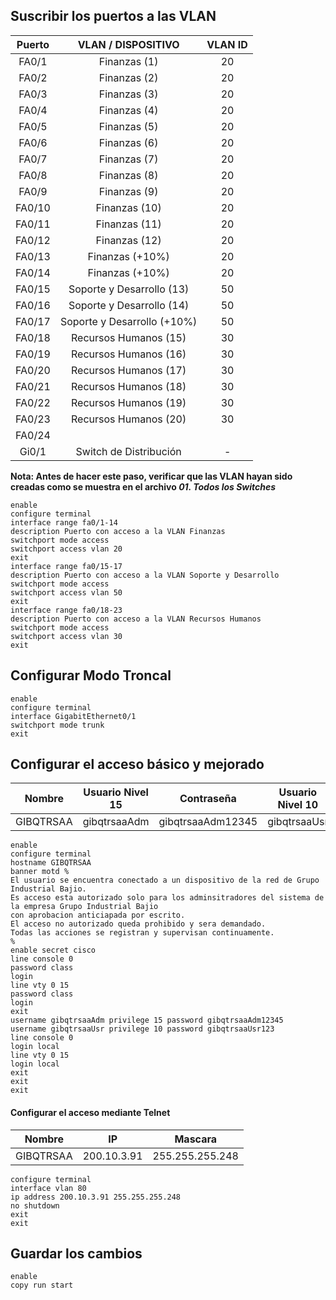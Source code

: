 ## Suscribir los puertos a las VLAN
| Puerto |     VLAN / DISPOSITIVO      | VLAN ID |
| :----: | :-------------------------: | :-----: |
| FA0/1  |        Finanzas (1)         |   20    |
| FA0/2  |        Finanzas (2)         |   20    |
| FA0/3  |        Finanzas (3)         |   20    |
| FA0/4  |        Finanzas (4)         |   20    |
| FA0/5  |        Finanzas (5)         |   20    |
| FA0/6  |        Finanzas (6)         |   20    |
| FA0/7  |        Finanzas (7)         |   20    |
| FA0/8  |        Finanzas (8)         |   20    |
| FA0/9  |        Finanzas (9)         |   20    |
| FA0/10 |        Finanzas (10)        |   20    |
| FA0/11 |        Finanzas (11)        |   20    |
| FA0/12 |        Finanzas (12)        |   20    |
| FA0/13 |       Finanzas (+10%)       |   20    |
| FA0/14 |       Finanzas (+10%)       |   20    |
| FA0/15 |  Soporte y Desarrollo (13)  |   50    |
| FA0/16 |  Soporte y Desarrollo (14)  |   50    |
| FA0/17 | Soporte y Desarrollo (+10%) |   50    |
| FA0/18 |    Recursos Humanos (15)    |   30    |
| FA0/19 |    Recursos Humanos (16)    |   30    |
| FA0/20 |    Recursos Humanos (17)    |   30    |
| FA0/21 |    Recursos Humanos (18)    |   30    |
| FA0/22 |    Recursos Humanos (19)    |   30    |
| FA0/23 |    Recursos Humanos (20)    |   30    |
| FA0/24 |                             |         |
| Gi0/1  |   Switch de Distribución    |    -    |

**Nota: Antes de hacer este paso, verificar que las VLAN hayan sido creadas como se muestra en el archivo *01. Todos los Switches***

```
enable
configure terminal
interface range fa0/1-14
description Puerto con acceso a la VLAN Finanzas
switchport mode access
switchport access vlan 20
exit
interface range fa0/15-17
description Puerto con acceso a la VLAN Soporte y Desarrollo
switchport mode access
switchport access vlan 50
exit
interface range fa0/18-23
description Puerto con acceso a la VLAN Recursos Humanos
switchport mode access
switchport access vlan 30
exit
```
## Configurar Modo Troncal

```
enable
configure terminal
interface GigabitEthernet0/1
switchport mode trunk
exit
```
## Configurar el acceso básico y mejorado
|  Nombre   | Usuario Nivel 15 |    Contraseña     | Usuario Nivel 10 |   Contraseña    |
| :-------: | :--------------: | :---------------: | :--------------: | :-------------: |
| GIBQTRSAA |   gibqtrsaaAdm   | gibqtrsaaAdm12345 |   gibqtrsaaUsr   | gibqtrsaaUsr123 |

```
enable
configure terminal
hostname GIBQTRSAA
banner motd %
El usuario se encuentra conectado a un dispositivo de la red de Grupo Industrial Bajio.
Es acceso esta autorizado solo para los adminsitradores del sistema de la empresa Grupo Industrial Bajio
con aprobacion anticiapada por escrito.
El acceso no autorizado queda prohibido y sera demandado.
Todas las acciones se registran y supervisan continuamente.
%
enable secret cisco
line console 0
password class
login
line vty 0 15
password class
login
exit
username gibqtrsaaAdm privilege 15 password gibqtrsaaAdm12345
username gibqtrsaaUsr privilege 10 password gibqtrsaaUsr123
line console 0
login local
line vty 0 15
login local
exit
exit
exit
```
#### Configurar el acceso mediante Telnet
|  Nombre   |     IP      |     Mascara     |
| :-------: | :---------: | :-------------: |
| GIBQTRSAA | 200.10.3.91 | 255.255.255.248 |

```
configure terminal
interface vlan 80
ip address 200.10.3.91 255.255.255.248
no shutdown
exit
exit
```
## Guardar los cambios

```
enable
copy run start
```